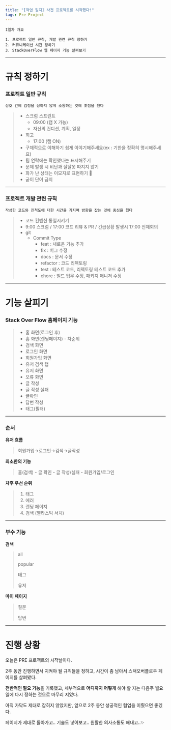```yaml
---
title: "[작업 일지] 사전 프로젝트를 시작했다!"
tags: Pre-Project
---
```






```
1일차 개요

1. 프로젝트 일반 규칙, 개발 관련 규칙 정하기
2. 커뮤니케이션 시간 정하기
3. StackOverFlow 웹 페이지 기능 살펴보기
```



---



# 규칙 정하기



### 프로젝트 일반 규칙

`상호 간에 감정을 상하지 않게 소통하는 것에 초점을 뒀다`



> - 스크럼 스프린트
>   - 09:00 (캠 X 가능)
>   - 자신의 컨디션, 계획, 일정
> - 회고
>   - 17:00 (캠 ON)
> - 구체적으로 이해하기 쉽게 이야기해주세요(ex : 기한을 정확히 명시해주세요)
> - 팀 연락에는 확인했다는 표시해주기
> - 문제 발생 시 비난과 잘잘못 따지지 않기
> - 화가 난 상태는 이모지로 표현하기 🤯
> - 굳이 단어 금지



---



### 프로젝트 개발 관련 규칙

`작성한 코드와 진척도에 대한 시간을 가지며 방향을 잡는 것에 중심을 뒀다`



> - 코드 컨벤션 통일시키기
> - 9:00 스크럼 /  17:00 코드 리뷰 & PR / 긴급상황 발생시 17:00 전체회의
> - git
>   - Commit Type
>     - feat : 새로운 기능 추가
>     - fix : 버그 수정
>     - docs : 문서 수정
>     - refactor : 코드 리펙토링
>     - test : 테스트 코드, 리펙토링 테스트 코드 추가
>     - chore : 빌드 업무 수정, 패키지 매니저 수정



---



# 기능 살피기



### **Stack Over Flow 홈페이지 기능**

> - 홈 화면(로그인 후)
> - 홈 화면(랜딩페이지) - 차순위
> - 검색 화면
> - 로그인 화면 
> - 회원가입 화면  
> - 유저 검색 탭   
> - 유저 화면   
> - 오류 화면   
> - 글 작성   
> - 글 작성 실패  
> - 글확인
> - 답변 작성
> - 태그(필터)



---



### **순서**



**유저 흐름**

> 회원가입→로그인→검색→글작성



**최소한의 기능**

> 홈(검색) - 글 확인 - 글 작성/실패 - 회원가입/로그인



**차후 우선 순위**

> 1. 태그
> 2. 에러
> 3. 랜딩 페이지
> 4. 검색 (엘라스틱 서치)



------



### **부수 기능**



**검색**

> all
>
> popular
>
> 태그
>
> 유저



**마이 페이지**

> 질문
>
> 답변



---



# 진행 상황



오늘은 PRE 프로젝트의 시작날이다.

2주 동안 진행하면서 지켜야 될 규칙들을 정하고, 시간이 좀 남아서 스택오버플로우 페이지를 살펴봤다.



**전반적인 필요 기능**을 기록했고, 세부적으로 **어디까지 어떻게** 해야 할 지는 다음주 월요일에 다시 정하는 것으로 마무리 지었다.



아직 가닥도 제대로 잡히지 않았지만, 앞으로 2주 동안 성공적인 협업을 이뤘으면 좋겠다.

페이지가 제대로 돌아가고.. 기술도 넣어보고.. 원활한 의사소통도 해내고..✨


